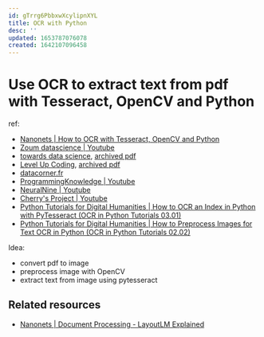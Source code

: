```yaml
---
id: gTrrg6PbbxwXcylipnXYL
title: OCR with Python
desc: ''
updated: 1653787076078
created: 1642107096458
---
```

# Use OCR to extract text from pdf with Tesseract, OpenCV and Python

ref:
- [Nanonets | How to OCR with Tesseract, OpenCV and Python](https://nanonets.com/blog/ocr-with-tesseract/)
- [Zoum datascience | Youtube](https://www.youtube.com/watch?v=bk5u3rZk8Vk)
- [towards data science](https://towardsdatascience.com/implementing-optical-character-recognition-ocr-using-pytesseract-5f42cf62ddcc), [archived pdf](https://app.box.com/s/ny295vjxobdmbwnyxmefsfdfy0490sax)
- [Level Up Coding](https://levelup.gitconnected.com/a-beginners-guide-to-tesseract-ocr-using-pytesseract-23036f5b2211), [archived pdf](https://app.box.com/s/og5eoj5etyr8d0tsigus4ettd4j4rybw)
- [datacorner.fr](https://www.datacorner.fr/tesseract-adv/)
- [ProgrammingKnowledge | Youtube](https://www.youtube.com/watch?v=9nUNPrvCFAE)
- [NeuralNine | Youtube](https://www.youtube.com/watch?v=PY_N1XdFp4w)
- [Cherry's Project | Youtube](https://www.youtube.com/watch?v=qfO9gqqMWxU)
- [Python Tutorials for Digital Humanities | How to OCR an Index in Python with PyTesseract (OCR in Python Tutorials 03.01)](https://www.youtube.com/watch?v=DXYPXZH2eGE)
- [Python Tutorials for Digital Humanities | How to Preprocess Images for Text OCR in Python (OCR in Python Tutorials 02.02)](https://www.youtube.com/watch?v=ADV-AjAXHdc)

Idea: 
- convert pdf to image
- preprocess image with OpenCV
- extract text from image using pytesseract

## Related resources
- [Nanonets | Document Processing - LayoutLM Explained](https://nanonets.com/blog/layoutlm-explained/)
